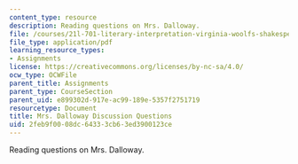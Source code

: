 ```yaml
---
content_type: resource
description: Reading questions on Mrs. Dalloway.
file: /courses/21l-701-literary-interpretation-virginia-woolfs-shakespeare-spring-2001/2feb9f0008dc64333cb63ed3900123ce_MIT21L_701S01_mrsd.pdf
file_type: application/pdf
learning_resource_types:
- Assignments
license: https://creativecommons.org/licenses/by-nc-sa/4.0/
ocw_type: OCWFile
parent_title: Assignments
parent_type: CourseSection
parent_uid: e899302d-917e-ac99-189e-5357f2751719
resourcetype: Document
title: Mrs. Dalloway Discussion Questions
uid: 2feb9f00-08dc-6433-3cb6-3ed3900123ce
---
```

Reading questions on Mrs. Dalloway.